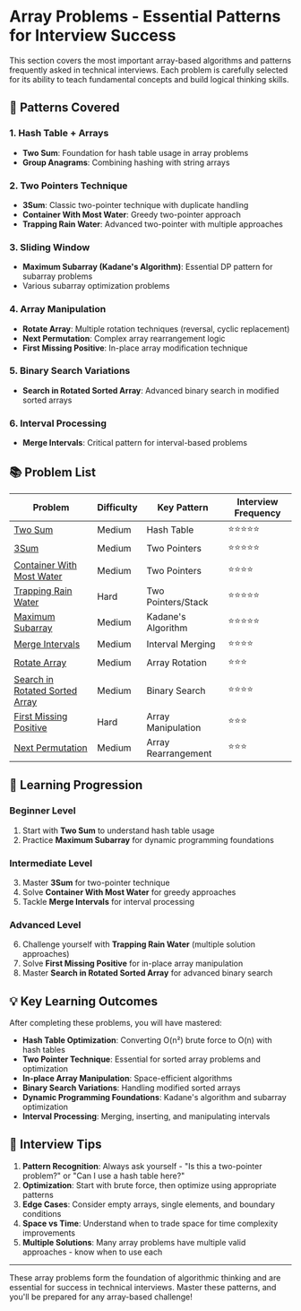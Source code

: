 # Array Problems - Essential Patterns for Interview Success

This section covers the most important array-based algorithms and patterns frequently asked in technical interviews. Each problem is carefully selected for its ability to teach fundamental concepts and build logical thinking skills.

## 🎯 Patterns Covered

### 1. **Hash Table + Arrays**
- **Two Sum**: Foundation for hash table usage in array problems
- **Group Anagrams**: Combining hashing with string arrays

### 2. **Two Pointers Technique**
- **3Sum**: Classic two-pointer technique with duplicate handling
- **Container With Most Water**: Greedy two-pointer approach
- **Trapping Rain Water**: Advanced two-pointer with multiple approaches

### 3. **Sliding Window**
- **Maximum Subarray (Kadane's Algorithm)**: Essential DP pattern for subarray problems
- Various subarray optimization problems

### 4. **Array Manipulation**
- **Rotate Array**: Multiple rotation techniques (reversal, cyclic replacement)
- **Next Permutation**: Complex array rearrangement logic
- **First Missing Positive**: In-place array modification technique

### 5. **Binary Search Variations**
- **Search in Rotated Sorted Array**: Advanced binary search in modified sorted arrays

### 6. **Interval Processing**
- **Merge Intervals**: Critical pattern for interval-based problems

## 📚 Problem List

| Problem | Difficulty | Key Pattern | Interview Frequency |
|---------|------------|-------------|-------------------|
| [Two Sum](https://leetcode.com/problems/two-sum/) | Medium | Hash Table | ⭐⭐⭐⭐⭐ |
| [3Sum](https://leetcode.com/problems/3sum/) | Medium | Two Pointers | ⭐⭐⭐⭐⭐ |
| [Container With Most Water](https://leetcode.com/problems/container-with-most-water/) | Medium | Two Pointers | ⭐⭐⭐⭐ |
| [Trapping Rain Water](https://leetcode.com/problems/trapping-rain-water/) | Hard | Two Pointers/Stack | ⭐⭐⭐⭐⭐ |
| [Maximum Subarray](https://leetcode.com/problems/maximum-subarray/) | Medium | Kadane's Algorithm | ⭐⭐⭐⭐⭐ |
| [Merge Intervals](https://leetcode.com/problems/merge-intervals/) | Medium | Interval Merging | ⭐⭐⭐⭐ |
| [Rotate Array](https://leetcode.com/problems/rotate-array/) | Medium | Array Rotation | ⭐⭐⭐ |
| [Search in Rotated Sorted Array](https://leetcode.com/problems/search-in-rotated-sorted-array/) | Medium | Binary Search | ⭐⭐⭐⭐ |
| [First Missing Positive](https://leetcode.com/problems/first-missing-positive/) | Hard | Array Manipulation | ⭐⭐⭐ |
| [Next Permutation](https://leetcode.com/problems/next-permutation/) | Medium | Array Rearrangement | ⭐⭐⭐ |

## 🚀 Learning Progression

### **Beginner Level**
1. Start with **Two Sum** to understand hash table usage
2. Practice **Maximum Subarray** for dynamic programming foundations

### **Intermediate Level**
3. Master **3Sum** for two-pointer technique
4. Solve **Container With Most Water** for greedy approaches
5. Tackle **Merge Intervals** for interval processing

### **Advanced Level**
6. Challenge yourself with **Trapping Rain Water** (multiple solution approaches)
7. Solve **First Missing Positive** for in-place array manipulation
8. Master **Search in Rotated Sorted Array** for advanced binary search

## 💡 Key Learning Outcomes

After completing these problems, you will have mastered:
- **Hash Table Optimization**: Converting O(n²) brute force to O(n) with hash tables
- **Two Pointer Technique**: Essential for sorted array problems and optimization
- **In-place Array Manipulation**: Space-efficient algorithms
- **Binary Search Variations**: Handling modified sorted arrays
- **Dynamic Programming Foundations**: Kadane's algorithm and subarray optimization
- **Interval Processing**: Merging, inserting, and manipulating intervals

## 🎯 Interview Tips

1. **Pattern Recognition**: Always ask yourself - "Is this a two-pointer problem?" or "Can I use a hash table here?"
2. **Optimization**: Start with brute force, then optimize using appropriate patterns
3. **Edge Cases**: Consider empty arrays, single elements, and boundary conditions
4. **Space vs Time**: Understand when to trade space for time complexity improvements
5. **Multiple Solutions**: Many array problems have multiple valid approaches - know when to use each

---

These array problems form the foundation of algorithmic thinking and are essential for success in technical interviews. Master these patterns, and you'll be prepared for any array-based challenge!